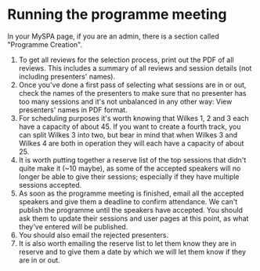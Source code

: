 # Running the programme meeting

In your MySPA page, if you are an admin, there is a section called "Programme Creation".
1. To get all reviews for the selection process, print out the PDF of all reviews. This includes a summary of all reviews and session details (not including presenters' names).
1. Once you've done a first pass of selecting what sessions are in or out, check the names of the presenters to make sure that no presenter has too many sessions and it's not unbalanced in any other way: View presenters' names in PDF format.
1. For scheduling purposes it's worth knowing that Wilkes 1, 2 and 3 each have a capacity of about 45. If you want to create a fourth track, you can split Wilkes 3 into two, but bear in mind that when Wilkes 3 and Wilkes 4 are both in operation they will each have a capacity of about 25.
1. It is worth putting together a reserve list of the top sessions that didn't quite make it (~10 maybe), as some of the accepted speakers will no longer be able to give their sessions; especially if they have multiple sessions accepted.
1. As soon as the programme meeting is finished, email all the accepted speakers and give them a deadline to confirm attendance. We can't publish the programme until the speakers have accepted. You should ask them to update their sessions and user pages at this point, as what they've entered will be published.
1. You should also email the rejected presenters.
1. It is also worth emailing the reserve list to let them know they are in reserve and to give them a date by which we will let them know if they are in or out.

